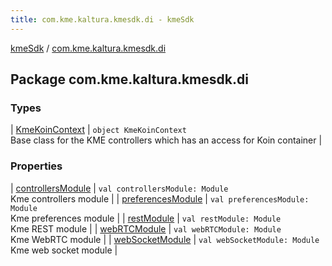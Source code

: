 ```yaml
---
title: com.kme.kaltura.kmesdk.di - kmeSdk
---
```


[kmeSdk](../index.html) / [com.kme.kaltura.kmesdk.di](./index.html)

## Package com.kme.kaltura.kmesdk.di

### Types

| [KmeKoinContext](-kme-koin-context/index.html) | `object KmeKoinContext`<br>Base class for the KME controllers which has an access for Koin container |

### Properties

| [controllersModule](controllers-module.html) | `val controllersModule: Module`<br>Kme controllers module |
| [preferencesModule](preferences-module.html) | `val preferencesModule: Module`<br>Kme preferences module |
| [restModule](rest-module.html) | `val restModule: Module`<br>Kme REST module |
| [webRTCModule](web-r-t-c-module.html) | `val webRTCModule: Module`<br>Kme WebRTC module |
| [webSocketModule](web-socket-module.html) | `val webSocketModule: Module`<br>Kme web socket module |

